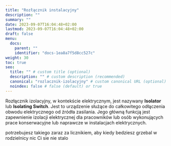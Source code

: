 ```yaml
---
title: "Rozłącznik instalacyjny"
description: ""
summary: ""
date: 2023-09-07T16:04:48+02:00
lastmod: 2023-09-07T16:04:48+02:00
draft: false
menu:
  docs:
    parent: ""
    identifier: "docs-1ea8a7f5d8cc527c"
weight: 30
toc: true
seo:
  title: "" # custom title (optional)
  description: "" # custom description (recommended)
  canonical: "rozlacznik-izolacyjny" # custom canonical URL (optional)
  noindex: false # false (default) or true
---
```


Rozłącznik izolacyjny, w kontekście elektrycznym, jest nazywany **Isolator** lub **Isolating Switch**. Jest to urządzenie służące do całkowitego odłączenia obwodu elektrycznego od źródła zasilania. Jego główną funkcją jest zapewnienie izolacji elektrycznej dla pracowników lub osób wykonujących prace konserwacyjne lub naprawcze w instalacjach elektrycznych.

potrzebujesz takiego zaraz za licznikiem, aby kiedy bedziesz grzebal w rodzielnicy nic Ci sie nie stalo

